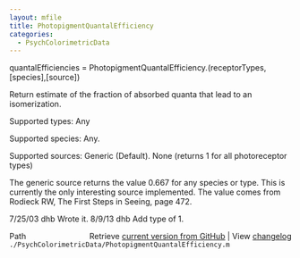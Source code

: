 ```yaml
---
layout: mfile
title: PhotopigmentQuantalEfficiency
categories:
  - PsychColorimetricData
---
```


 quantalEfficiencies = PhotopigmentQuantalEfficiency.\(receptorTypes,\[species\],\[source\]\)

 Return estimate of the fraction of absorbed quanta that lead to an isomerization.

 Supported types:
   Any

 Supported species:
        Any.

 Supported sources:
    Generic \(Default\).
   None \(returns 1 for all photoreceptor types\)

 The generic source returns the value 0.667 for any species or type.  This
 is currently the only interesting source implemented.  The value comes from
 Rodieck RW, The First Steps in Seeing, page 472.

 7/25/03  dhb  Wrote it.
 8/9/13   dhb  Add type of 1.


<div class="code_header" style="text-align:right;">
  <span style="float:left;">Path&nbsp;&nbsp;</span> <span class="counter">Retrieve <a href=
  "https://raw.github.com/Psychtoolbox-3/Psychtoolbox-3/beta/./PsychColorimetricData/PhotopigmentQuantalEfficiency.m">current version from GitHub</a> | View <a href=
  "https://github.com/Psychtoolbox-3/Psychtoolbox-3/commits/beta/./PsychColorimetricData/PhotopigmentQuantalEfficiency.m">changelog</a></span>
</div>
<div class="code">
  <code>./PsychColorimetricData/PhotopigmentQuantalEfficiency.m</code>
</div>
